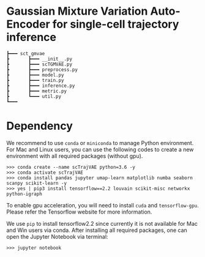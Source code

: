 # Gaussian Mixture Variation Auto-Encoder for single-cell trajectory inference


```
┣━━━ sct_gmvae
┣		┣━━━ __init__.py
┣		┣━━━ scTGMVAE.py
┣		┣━━━ preprocess.py
┣		┣━━━ model.py
┣		┣━━━ train.py	
┣		┣━━━ inference.py
┣		┣━━━ metric.py
┣		┗━━━ util.py	
┗━━━ 
```


# Dependency

We recommend to use `conda` or `miniconda` to manage Python environment. For Mac and Linux users, you can use the following codes to create a new environment with all required packages (without gpu).

```
>>> conda create --name scTrajVAE python=3.6 -y
>>> conda activate scTrajVAE
>>> conda install pandas jupyter umap-learn matplotlib numba seaborn scanpy scikit-learn -y
>>> yes | pip3 install tensorflow==2.2 louvain scikit-misc networkx python-igraph
```

To enable gpu acceleration, you will need to install `cuda` and `tensorflow-gpu`. Please refer the Tensorflow website for more information.


We use `pip` to install tensorflow2.2 since currently it is not available for Mac and Win users via conda. After installing all required packages, one can open the Jupyter Notebook via terminal:

```
>>> jupyter notebook
```



